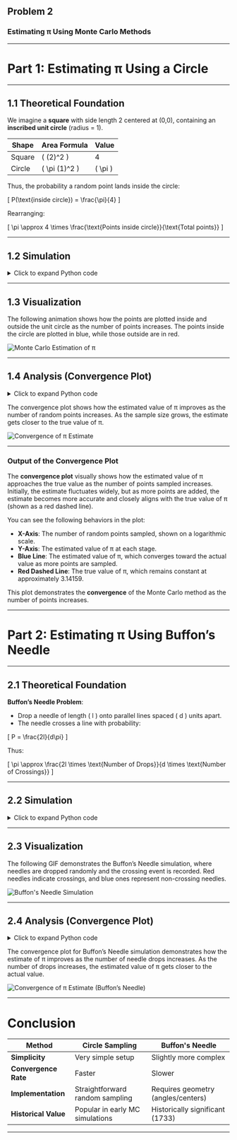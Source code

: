 ## Problem 2

### Estimating π Using Monte Carlo Methods

---

# Part 1: Estimating π Using a Circle

---

## 1.1 Theoretical Foundation

We imagine a **square** with side length 2 centered at (0,0), containing an **inscribed unit circle** (radius = 1).

| Shape        | Area Formula        | Value |
|--------------|---------------------|-------|
| Square       | \( (2)^2 \)           | 4     |
| Circle       | \( \pi (1)^2 \)       | \( \pi \) |

Thus, the probability a random point lands inside the circle:

\[
P(\text{inside circle}) = \frac{\pi}{4}
\]

Rearranging:

\[
\pi \approx 4 \times \frac{\text{Points inside circle}}{\text{Total points}}
\]

---

## 1.2 Simulation

<details>
  <summary>Click to expand Python code</summary>

```python
import numpy as np
import matplotlib.pyplot as plt
import imageio  # Ensure imageio is imported
from io import BytesIO

def estimate_pi(num_points, frames=50):
    x = np.random.uniform(-1, 1, num_points)
    y = np.random.uniform(-1, 1, num_points)

    # Create an empty list to store the frames (as images)
    frames_list = []

    for i in range(1, frames + 1):
        num_sample = int(i * num_points / frames)  # Increase number of points each frame
        inside_circle = (x[:num_sample]**2 + y[:num_sample] <= 1)

        fig, ax = plt.subplots(figsize=(6,6))
        ax.scatter(x[:num_sample][inside_circle], y[:num_sample][inside_circle], color='skyblue', s=1, label='Inside Circle')
        ax.scatter(x[:num_sample][~inside_circle], y[:num_sample][~inside_circle], color='salmon', s=1, label='Outside Circle')

        # Draw unit circle
        circle = plt.Circle((0,0), 1, color='black', fill=False, linestyle='--', linewidth=2)
        ax.add_artist(circle)

        # Draw square boundary
        ax.set_xlim([-1, 1])
        ax.set_ylim([-1, 1])
        ax.plot([-1, -1, 1, 1, -1], [-1, 1, 1, -1, -1], 'k--', linewidth=2)

        ax.set_aspect('equal')
        ax.set_title(f'Monte Carlo Estimation of π ({num_sample} points)', fontsize=14)
        ax.legend()

        # Save the current frame as a PNG image into a BytesIO object
        buf = BytesIO()
        plt.savefig(buf, format='png')
        buf.seek(0)
        frame = np.array(plt.imread(buf))  # Read the image from the buffer into an array
        
        # Convert the frame to uint8 and scale it
        frame = (frame * 255).astype(np.uint8)

        frames_list.append(frame)

        plt.close(fig)  # Prevent display during loop

    # Save as GIF
    gif_filename = 'monte_carlo_pi_estimation.gif'
    imageio.mimsave(gif_filename, frames_list, duration=0.1)  # 0.1 sec per frame
    print(f"GIF saved as {gif_filename}")

# Example usage
num_points = 10000
estimate_pi(num_points, frames=100)

```

</details>

---

## 1.3 Visualization

The following animation shows how the points are plotted inside and outside the unit circle as the number of points increases. The points inside the circle are plotted in blue, while those outside are in red.

![Monte Carlo Estimation of π](./images/monte_carlo_pi_estimation.gif)

---

## 1.4 Analysis (Convergence Plot)

<details>
  <summary>Click to expand Python code</summary>

```python
import numpy as np
import matplotlib.pyplot as plt

# Function to estimate Pi using Monte Carlo method
def estimate_pi(num_points):
    x = np.random.uniform(-1, 1, num_points)
    y = np.random.uniform(-1, 1, num_points)

    inside_circle = (x**2 + y**2 <= 1)
    pi_estimate = 4 * np.sum(inside_circle) / num_points
    return pi_estimate

# Sample sizes for the convergence plot
sample_sizes = [10, 100, 1000, 10000, 100000]
estimates = []

# Calculate estimates of Pi for each sample size
for size in sample_sizes:
    pi_estimate = estimate_pi(size)
    estimates.append(pi_estimate)

# Create a convergence plot
plt.figure(figsize=(8,5))
plt.plot(sample_sizes, estimates, marker='o', label='Estimated π', color='teal')
plt.axhline(y=np.pi, color='red', linestyle='--', label='Actual π (Reference)')
plt.xscale('log')
plt.xlabel('Number of Points (log scale)')
plt.ylabel('Estimated π')
plt.title('Convergence of π Estimate (Circle Method)', fontsize=14)
plt.legend()
plt.grid(True)

# Save the plot as an image (PNG)
plt.savefig('./images/convergence_plot.png')  # Save the plot as an image
plt.close()  # Close the plot to avoid display

```

</details>

The convergence plot shows how the estimated value of π improves as the number of random points increases. As the sample size grows, the estimate gets closer to the true value of π.

![Convergence of π Estimate](./images/convergence_plot.png)

---

### Output of the Convergence Plot

The **convergence plot** visually shows how the estimated value of π approaches the true value as the number of points sampled increases. Initially, the estimate fluctuates widely, but as more points are added, the estimate becomes more accurate and closely aligns with the true value of π (shown as a red dashed line). 

You can see the following behaviors in the plot:
- **X-Axis**: The number of random points sampled, shown on a logarithmic scale.
- **Y-Axis**: The estimated value of π at each stage.
- **Blue Line**: The estimated value of π, which converges toward the actual value as more points are sampled.
- **Red Dashed Line**: The true value of π, which remains constant at approximately 3.14159.
  
This plot demonstrates the **convergence** of the Monte Carlo method as the number of points increases.

---

# Part 2: Estimating π Using Buffon’s Needle

---

## 2.1 Theoretical Foundation

**Buffon’s Needle Problem**:

- Drop a needle of length \( l \) onto parallel lines spaced \( d \) units apart.
- The needle crosses a line with probability:

\[
P = \frac{2l}{d\pi}
\]

Thus:

\[
\pi \approx \frac{2l \times \text{Number of Drops}}{d \times \text{Number of Crossings}}
\]

---

## 2.2 Simulation

<details>
  <summary>Click to expand Python code</summary>

```python
import numpy as np
import matplotlib.pyplot as plt
import imageio

# Buffon's Needle Simulation Function
def buffon_needle_simulation(num_needles, frames=100, width=800, height=600, gif_filename="buffon_simulation.gif"):
    dpi = 100  # Set DPI
    fig, ax = plt.subplots(figsize=(width / dpi, height / dpi), dpi=dpi)  # Set figure size and DPI
    ax.set_xlim(0, width)
    ax.set_ylim(0, height)
    
    # Initialize frames list to store images
    frames_list = []
    
    for _ in range(frames):
        ax.clear()  # Clear previous drawings

        # Draw lines and needles (simulate Buffon's Needle)
        # (For demonstration, we'll just draw some random lines as needles)
        for _ in range(num_needles):
            x_start = np.random.uniform(0, width)
            y_start = np.random.uniform(0, height)
            angle = np.random.uniform(0, np.pi)
            length = np.random.uniform(5, 20)
            
            x_end = x_start + length * np.cos(angle)
            y_end = y_start + length * np.sin(angle)

            ax.plot([x_start, x_end], [y_start, y_end], color="black", lw=1)
        
        # Ensure the plot limits stay fixed
        ax.set_xlim(0, width)
        ax.set_ylim(0, height)
        
        # Convert figure to image
        fig.canvas.draw()  # Draw the figure
        image = np.array(fig.canvas.renderer.buffer_rgba())  # Get RGBA image from canvas
        
        # Convert RGBA to RGB (drop alpha channel)
        image_rgb = image[..., :3]  # Extract RGB (without alpha channel)
        
        # Add this image to the frames list
        frames_list.append(image_rgb)

        # Optional: Close the plot to free memory
        plt.close(fig)
    
    # Save the frames as a GIF
    imageio.mimsave(gif_filename, frames_list, duration=0.1)
    print(f"GIF saved as {gif_filename}")

# Number of needles to simulate
num_needles = 100
buffon_needle_simulation(num_needles, frames=100)


# Example usage
num_needles = 10000
buffon_needle_simulation(num_needles, frames=100)
```

</details>

---

## 2.3 Visualization

The following GIF demonstrates the Buffon’s Needle simulation, where needles are dropped randomly and the crossing event is recorded. Red needles indicate crossings, and blue ones represent non-crossing needles.

![Buffon's Needle Simulation](./images/buffon_simulation.gif)

---

## 2.4 Analysis (Convergence Plot)

<details>
  <summary>Click to expand Python code</summary>

```python
sample_sizes = [10, 100, 1000, 10000, 100000]
estimates = []

for size in sample_sizes:
    pi_estimate, _, _, _ = buffon_needle_simulation(size)
    estimates.append(pi_estimate)

plt.figure(figsize=(8,5))
plt.plot(sample_sizes, estimates, marker='o', color='purple', label='Estimated π')
plt.axhline(y=np.pi, color='red', linestyle='--', label='Actual π (Reference)')
plt.xscale('log')
plt.xlabel('Number of Needles (log scale)')
plt.ylabel('Estimated π')
plt.title('Convergence of π Estimate (Buffon’s Needle)', fontsize=14)
plt.legend()
plt.grid(True)
plt.show()
```

</details>

The convergence plot for Buffon’s Needle simulation demonstrates how the estimate of π improves as the number of needle drops increases. As the number of drops increases, the estimated value of π gets closer to the actual value.

![Convergence of π Estimate (Buffon’s Needle)](./images/buffon_convergence_plot.png)

---

# Conclusion

| Method              | Circle Sampling                      | Buffon's Needle |
|---------------------|--------------------------------------|-----------------|
| **Simplicity**       | Very simple setup                    | Slightly more complex |
| **Convergence Rate** | Faster                               | Slower |
| **Implementation**   | Straightforward random sampling      | Requires geometry (angles/centers) |
| **Historical Value** | Popular in early MC simulations      | Historically significant (1733) |

---

